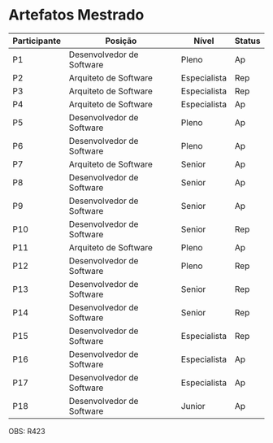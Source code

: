 # Artefatos Mestrado

| Participante | Posição | Nível | Status |
|----------|----------|----------|----------|
| P1 | Desenvolvedor de Software  | Pleno | Ap |
| P2 | Arquiteto de Software | Especialista | Rep |
| P3 | Arquiteto de Software | Especialista | Rep |
| P4 | Arquiteto de Software | Especialista | Ap |
| P5 | Desenvolvedor de Software  | Pleno | Ap |
| P6 | Desenvolvedor de Software  | Pleno | Ap |
| P7 | Arquiteto de Software | Senior | Ap |
| P8 | Desenvolvedor de Software | Senior | Ap |
| P9 | Desenvolvedor de Software | Senior | Ap |
| P10 | Desenvolvedor de Software | Senior | Rep |
| P11 | Arquiteto de Software | Pleno | Ap |
| P12 | Desenvolvedor de Software | Pleno | Rep |
| P13 | Desenvolvedor de Software | Senior | Rep |
| P14 | Desenvolvedor de Software | Senior | Rep |
| P15 | Desenvolvedor de Software | Especialista | Rep |
| P16 | Desenvolvedor de Software | Especialista | Ap |
| P17 | Desenvolvedor de Software | Especialista | Ap |
| P18 | Desenvolvedor de Software | Junior | Ap |
OBS: R423